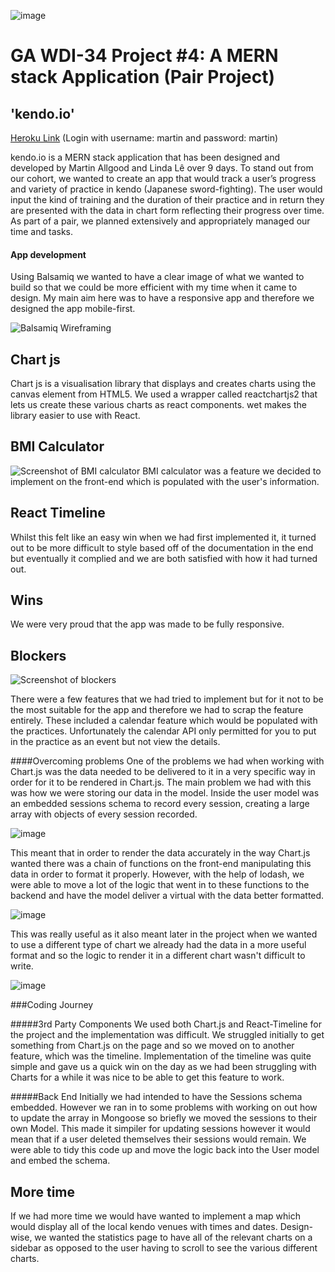 
![image](https://ga-dash.s3.amazonaws.com/production/assets/logo-9f88ae6c9c3871690e33280fcf557f33.png)
# GA WDI-34  Project #4: A MERN stack Application (Pair Project)
## 'kendo.io'


[Heroku Link](https://kendo-io.herokuapp.com/)
(Login with username: martin and password: martin)

kendo.io is a MERN stack application that has been designed and developed by Martin Allgood and Linda Lê over 9 days.
To stand out from our cohort, we wanted to create an app that would track a user’s progress and variety of practice in kendo (Japanese sword-fighting). The user would input the kind of training and the duration of their practice and in return they are presented with the data in chart form reflecting their progress over time. As part of a pair, we planned extensively and appropriately managed our time and tasks.

#### App development

Using Balsamiq we wanted to have a clear image of what we wanted to build so that we could be more efficient with my time when it came to design. My main aim here was to have a responsive app and therefore we designed the app mobile-first.

![Balsamiq Wireframing](./readme/wireframing.png)

## Chart js
Chart js is a visualisation library that displays and creates charts using the canvas element from HTML5. We used a wrapper called reactchartjs2 that lets us create these various charts as react components. wet makes the library easier to use with React.

## BMI Calculator

![Screenshot of BMI calculator](./readme/bmi.png)
BMI calculator was a feature we decided to implement on the front-end which is populated with the user's information.

## React Timeline
 Whilst this felt like an easy win when we had first implemented it, it turned out to be more difficult to style based off of the documentation in the end but eventually it complied and we are both satisfied with how it had turned out.

## Wins
We were very proud that the app was made to be fully responsive.

## Blockers

![Screenshot of blockers](./readme/hopes-and-dreams.png)

There were a few features that we had tried to implement but for it not to be the most suitable for the app and therefore we had to scrap the feature entirely. These included a calendar feature which would be populated with the practices. Unfortunately the calendar API only permitted for you to put in the practice as an event but not view the details.

####Overcoming problems
One of the problems we had when working with Chart.js was the data needed to be delivered to it in a very specific way in order for it to be rendered in Chart.js. The main problem we had with this was how we were storing our data in the model. Inside the user model was an embedded sessions schema to record every session, creating a large array with objects of every session recorded.

![image](./sessions.png)

This meant that in order to render the data accurately in the way Chart.js wanted there was a chain of functions on the front-end manipulating this data in order to format it properly. However, with the help of lodash, we were able to move a lot of the logic that went in to these functions to the backend and have the model deliver a virtual with the data better formatted.

![image](./practiced-disciplines.png)

This was really useful as it also meant later in the project when we wanted to use a different type of chart we already had the data in a more useful format and so the logic to render it in a different chart wasn't difficult to write.

![image](./virtual.png)

###Coding Journey

#####3rd Party Components
We used both Chart.js and React-Timeline for the project and the implementation was difficult. We struggled initially to get something from Chart.js on the page and so we moved on to another feature, which was the timeline. Implementation of the timeline was quite simple and gave us a quick win on the day as we had been struggling with Charts for a while it was nice to be able to get this feature to work.

#####Back End
Initially we had intended to have the Sessions schema embedded. However we ran in to some problems with working on out how to update the array in Mongoose so briefly we moved the sessions to their own Model. This made it simpiler for updating sessions however it would mean that if a user deleted themselves their sessions would remain. We were able to tidy this code up and move the logic back into the User model and embed the schema.

## More time
If we had more time we would have wanted to implement a map which would display all of the local kendo venues with times and dates.
Design-wise, we wanted the statistics page to have all of the relevant charts on a sidebar as opposed to the user having to scroll to see the various different charts.

